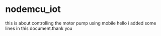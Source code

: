 # nodemcu_iot
this is about controlling the motor pump using mobile
hello i added some lines in this document.thank you
